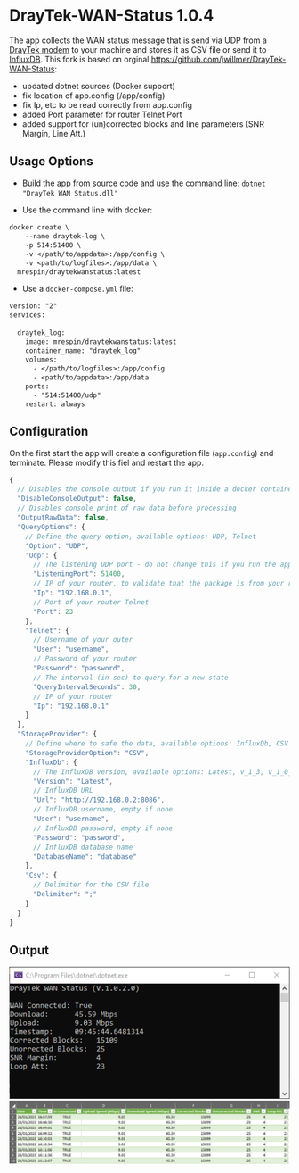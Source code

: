 # DrayTek-WAN-Status 1.0.4
The app collects the WAN status message that is send via UDP from a [DrayTek modem](https://www.draytek.com/en//products/products-a-z/router.all/vigor130) to your machine and stores it as CSV file or send it to [InfluxDB](https://www.influxdata.com/).
This fork is based on orginal https://github.com/jwillmer/DrayTek-WAN-Status:
- updated dotnet sources (Docker support)
- fix location of app.config (/app/config)
- fix Ip, etc to be read correctly from app.config
- added Port parameter for router Telnet Port
- added support for (un)corrected blocks and line parameters (SNR Margin, Line Att.)

## Usage Options

- Build the app from source code and use the command line: `dotnet "DrayTek WAN Status.dll"`

- Use the command line with docker:

```
docker create \
	--name draytek-log \
	-p 514:51400 \
	-v </path/to/appdata>:/app/config \
	-v <path/to/logfiles>:/app/data \
  mrespin/draytekwanstatus:latest
```


- Use a `docker-compose.yml` file:

```
version: "2"
services:

  draytek_log:
    image: mrespin/draytekwanstatus:latest
    container_name: "draytek_log"
    volumes:
      - </path/to/logfiles>:/app/config
      - <path/to/appdata>:/app/data
    ports:
      - "514:51400/udp"
    restart: always
```

## Configuration

On the first start the app will create a configuration file (`app.config`) and terminate. Please modify this fiel and restart the app.

```js
{
  // Disables the console output if you run it inside a docker container
  "DisableConsoleOutput": false,
  // Disables console print of raw data before processing
  "OutputRawData": false,
  "QueryOptions": {
    // Define the query option, available options: UDP, Telnet
    "Option": "UDP",
    "Udp": {
      // The listening UDP port - do not change this if you run the app inside docker, just map your port to this one.
      "ListeningPort": 51400,
      // IP of your router, to validate that the package is from your router
      "Ip": "192.168.0.1",
      // Port of your router Telnet
      "Port": 23
    },
    "Telnet": {
      // Username of your outer
      "User": "username",
      // Password of your router
      "Password": "password",
      // The interval (in sec) to query for a new state
      "QueryIntervalSeconds": 30,
      // IP of your router
      "Ip": "192.168.0.1"
    }
  },
  "StorageProvider": {
    // Define where to safe the data, available options: InfluxDb, CSV
    "StorageProviderOption": "CSV",
    "InfluxDb": {
      // The InfluxDB version, available options: Latest, v_1_3, v_1_0_0, v_0_9_6, v_0_9_5, v_0_9_2, v_0_8_x
      "Version": "Latest",
      // InfluxDB URL
      "Url": "http://192.168.0.2:8086",
      // InfluxDB username, empty if none
      "User": "username",
      // InfluxDB password, empty if none
      "Password": "password",
      // InfluxDB database name
      "DatabaseName": "database"
    },
    "Csv": {
      // Delimiter for the CSV file
      "Delimiter": ";"
    }
  }
}
```

## Output

![](https://github.com/mrespin/DrayTek-WAN-Status/raw/master/media/output-consol.png)
![](https://github.com/mrespin/DrayTek-WAN-Status/raw/master/media/output-csv.png)
